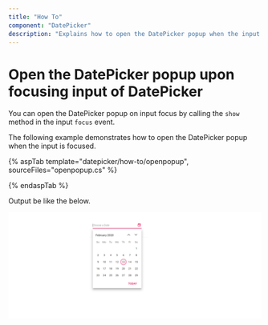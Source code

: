 ```yaml
---
title: "How To"
component: "DatePicker"
description: "Explains how to open the DatePicker popup when the input is focused"
---
```


# Open the DatePicker popup upon focusing input of DatePicker

You can open the DatePicker popup on input focus by calling the `show` method in the input `focus` event.

The following example demonstrates how to open the DatePicker popup when the input is focused.

{% aspTab template="datepicker/how-to/openpopup", sourceFiles="openpopup.cs" %}

{% endaspTab %}

Output be like the below.

![datepicker](../images/openpopup.png)